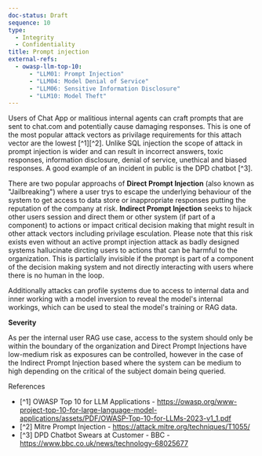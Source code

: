 ```yaml
---
doc-status: Draft
sequence: 10
type:
  - Integrity
  - Confidentiality
title: Prompt injection
external-refs:
  - owasp-llm-top-10:
      - "LLM01: Prompt Injection"
      - "LLM04: Model Denial of Service"
      - "LLM06: Sensitive Information Disclosure"
      - "LLM10: Model Theft"
---
```


Users of Chat App or malitious internal agents can craft prompts that are sent to chat.com and potentially cause damaging responses. This is one of the most popular attack vectors as privilage requirements for this attach vector are the lowest [^1][^2]. Unlike SQL injection the scope of attack in prompt injection is wider and can result in incorrect answers, toxic responses, information disclosure, denial of service, unethical and biased responses. A good example of an incident in public is the DPD chatbot [^3]. 

There are two popular approachs of **Direct Prompt Injection** (also known as "Jailbreaking") where a user trys to escape the underlying behaviour of the system to get access to data store or inappropriate responses putting the reputation of the company at risk. **Indirect Prompt Injection** seeks to hijack other users session and direct them or other system (if part of a component) to actions or impact critical decision making that might result in other attack vectors including privilage esculation. Please note that this risk exists even without an active prompt injection attack as badly designed systems hallucinate dircting users to actions that can be harmful to the organization. This is particlally invisible if the prompt is part of a component of the decision making system and not directly interacting with users where there is no human in the loop. 

Additionally attacks can profile systems due to access to internal data and inner working with a model inversion to reveal the model's internal workings, which can be used to steal the model's training or RAG data.

**Severity**

As per the internal user RAG use case, access to the system should only be within the boundary of the organization and Direct Prompt Injections have low-medium risk as exposures can be controlled, however in the case of the Indirect Prompt Injection based where the system can be medium to high depending on the critical of the subject domain being queried.

References
* [^1] OWASP Top 10 for LLM Applications - https://owasp.org/www-project-top-10-for-large-language-model-applications/assets/PDF/OWASP-Top-10-for-LLMs-2023-v1_1.pdf
* [^2] Mitre Prompt Injection - https://attack.mitre.org/techniques/T1055/
* [^3] DPD Chatbot Swears at Customer - BBC - https://www.bbc.co.uk/news/technology-68025677
